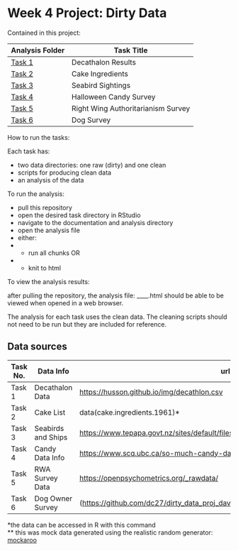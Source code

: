 # Week 4 Project: Dirty Data

Contained in this project:

|Analysis Folder|Task Title|
|----------|-------------|
|[Task 1](task_1/documentation_and_analysis)|Decathalon Results |
|[Task 2](task_2/documentation_and_analysis)|Cake Ingredients |
|[Task 3](task_3/documentation_and_analysis)|Seabird Sightings |
|[Task 4](task_4/documentation_and_analysis)|Halloween Candy Survey |
|[Task 5](task_5/documentation_and_analysis)|Right Wing Authoritarianism Survey|
|[Task 6](task_6/documentation_and_analysis)|Dog Survey|

How to run the tasks:

Each task has:

- two data directories: one raw (dirty) and one clean
- scripts for producing clean data
- an analysis of the data

To run the analysis:

- pull this repository
- open the desired task directory in RStudio
- navigate to the documentation and analysis directory
- open the analysis file
- either:
- - run all chunks OR
- - knit to html

To view the analysis results:

after pulling the repository, the analysis file: ____.html should be able to be
viewed when opened in a web browser.

The analysis for each task uses the clean data. The cleaning scripts should
not need to be run but they are included for reference.

## Data sources

| Task No. | Data Info | url |
|----------|-----------|-----|
|Task 1|Decathalon Data|https://husson.github.io/img/decathlon.csv|
|Task 2|Cake List|data(cake.ingredients.1961)*|
|Task 3|Seabirds and Ships|https://www.tepapa.govt.nz/sites/default/files/asms_10min_seabird_counts_final.xls/|
|Task 4|Candy Data Info|https://www.scq.ubc.ca/so-much-candy-data-seriously/|
|Task 5|RWA Survey Data|https://openpsychometrics.org/_rawdata/|
|Task 6|Dog Owner Survey|(https://github.com/dc27/dirty_data_proj_david_c/tree/master/task_6/data/raw_data)**|

 
*the data can be accessed in R with this command  
** this was mock data generated using the realistic random generator:
[mockaroo](https://www.mockaroo.com/)